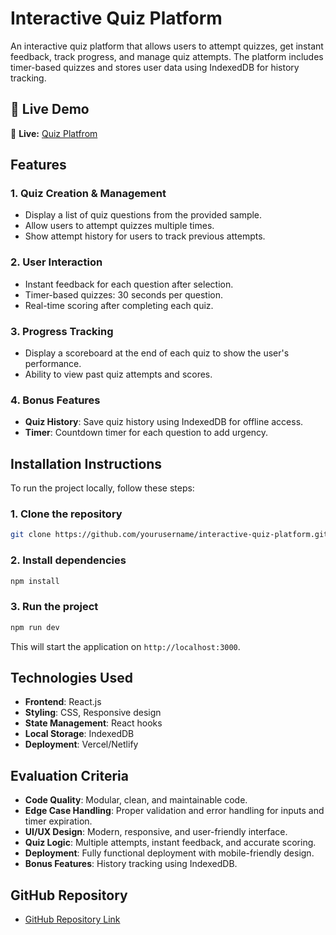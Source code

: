 # Interactive Quiz Platform

An interactive quiz platform that allows users to attempt quizzes, get instant feedback, track progress, and manage quiz attempts. The platform includes timer-based quizzes and stores user data using IndexedDB for history tracking.

## 🚀 Live Demo  
🔗 **Live:** [Quiz Platfrom](https://quizplatfrom.netlify.app/)  

## Features

### 1. **Quiz Creation & Management**
   - Display a list of quiz questions from the provided sample.
   - Allow users to attempt quizzes multiple times.
   - Show attempt history for users to track previous attempts.

### 2. **User Interaction**
   - Instant feedback for each question after selection.
   - Timer-based quizzes: 30 seconds per question.
   - Real-time scoring after completing each quiz.

### 3. **Progress Tracking**
   - Display a scoreboard at the end of each quiz to show the user's performance.
   - Ability to view past quiz attempts and scores.

### 4. **Bonus Features**
   - **Quiz History**: Save quiz history using IndexedDB for offline access.
   - **Timer**: Countdown timer for each question to add urgency.


## Installation Instructions

To run the project locally, follow these steps:

### 1. Clone the repository

```bash
git clone https://github.com/yourusername/interactive-quiz-platform.git
```


### 2. Install dependencies

```bash
npm install
```

### 3. Run the project

```bash
npm run dev
```

This will start the application on `http://localhost:3000`.

## Technologies Used

- **Frontend**: React.js
- **Styling**: CSS, Responsive design
- **State Management**: React hooks
- **Local Storage**: IndexedDB
- **Deployment**: Vercel/Netlify

## Evaluation Criteria

- **Code Quality**: Modular, clean, and maintainable code.
- **Edge Case Handling**: Proper validation and error handling for inputs and timer expiration.
- **UI/UX Design**: Modern, responsive, and user-friendly interface.
- **Quiz Logic**: Multiple attempts, instant feedback, and accurate scoring.
- **Deployment**: Fully functional deployment with mobile-friendly design.
- **Bonus Features**: History tracking using IndexedDB.

## GitHub Repository

- [GitHub Repository Link](https://github.com/Takmim00/quiz-task)
